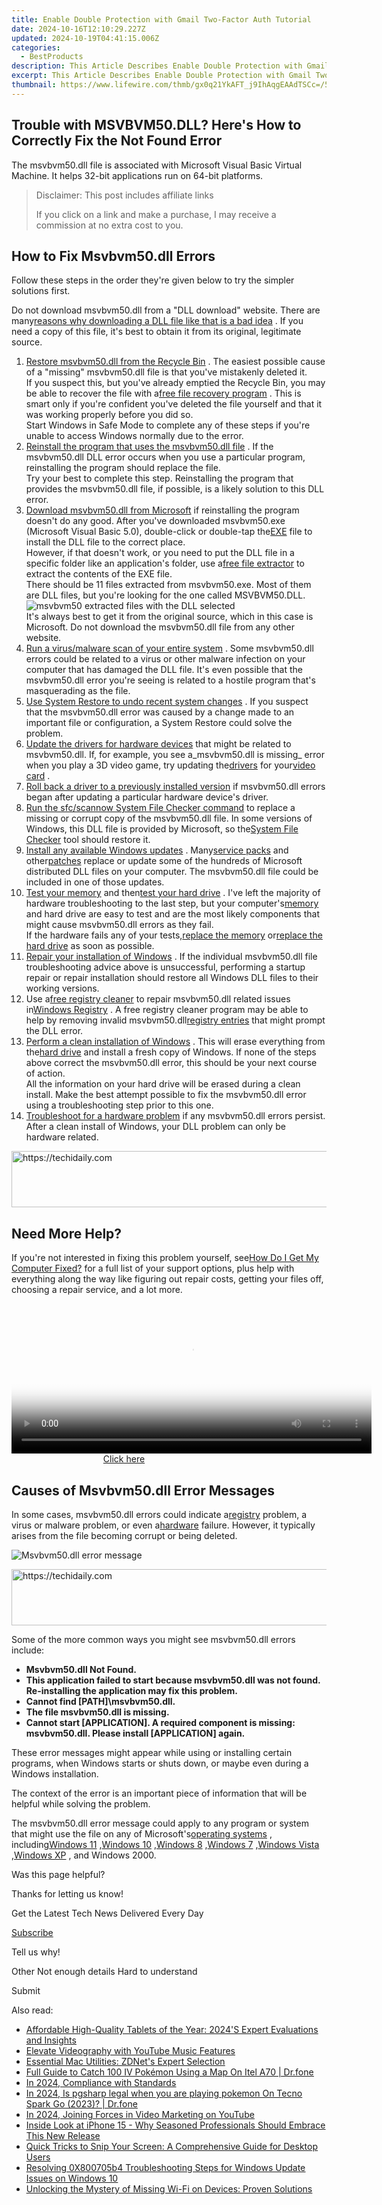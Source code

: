 ```yaml
---
title: Enable Double Protection with Gmail Two-Factor Auth Tutorial
date: 2024-10-16T12:10:29.227Z
updated: 2024-10-19T04:41:15.006Z
categories:
  - BestProducts
description: This Article Describes Enable Double Protection with Gmail Two-Factor Auth Tutorial
excerpt: This Article Describes Enable Double Protection with Gmail Two-Factor Auth Tutorial
thumbnail: https://www.lifewire.com/thmb/gx0q21YkAFT_j9IhAqgEAAdTSCc=/540x405/filters:no_upscale():max_bytes(150000):strip_icc():format(webp)/how-to-turn-on-gmail-two-factor-authentication-4707927-11a255033c1a43c6a036a6ebe1db5465.jpg
---
```


## Trouble with MSVBVM50.DLL? Here's How to Correctly Fix the Not Found Error
 The msvbvm50.dll file is associated with Microsoft Visual Basic Virtual Machine. It helps 32-bit applications run on 64-bit platforms.  

>  Disclaimer: This post includes affiliate links
>
>  If you click on a link and make a purchase, I may receive a commission at no extra cost to you.
>

## How to Fix Msvbvm50.dll Errors

 Follow these steps in the order they're given below to try the simpler solutions first.

 Do not download msvbvm50.dll from a "DLL download" website. There are many[reasons why downloading a DLL file like that is a bad idea](https://www.lifewire.com/important-reasons-not-to-download-dll-files-2624455) . If you need a copy of this file, it's best to obtain it from its original, legitimate source.

1. [Restore msvbvm50.dll from the Recycle Bin](https://www.lifewire.com/how-to-restore-deleted-files-from-the-recycle-bin-2624515) . The easiest possible cause of a "missing" msvbvm50.dll file is that you've mistakenly deleted it.  
 If you suspect this, but you've already emptied the Recycle Bin, you may be able to recover the file with a[free file recovery program](https://www.lifewire.com/free-data-recovery-software-tools-2622893) . This is smart only if you're confident you've deleted the file yourself and that it was working properly before you did so.  
 Start Windows in Safe Mode to complete any of these steps if you're unable to access Windows normally due to the error.
2. [Reinstall the program that uses the msvbvm50.dll file](https://www.lifewire.com/what-is-the-proper-way-to-reinstall-a-software-program-2624478) . If the msvbvm50.dll DLL error occurs when you use a particular program, reinstalling the program should replace the file.  
 Try your best to complete this step. Reinstalling the program that provides the msvbvm50.dll file, if possible, is a likely solution to this DLL error.
3. [Download msvbvm50.dll from Microsoft](https://answers.microsoft.com/en-us/windows/forum/all/msvbvm50dll-was-not-found/ca0cdcd8-27d8-4498-924e-70e258bdff28) if reinstalling the program doesn't do any good. After you've downloaded msvbvm50.exe (Microsoft Visual Basic 5.0), double-click or double-tap the[EXE](https://www.lifewire.com/exe-file-2622732) file to install the DLL file to the correct place.  
 However, if that doesn't work, or you need to put the DLL file in a specific folder like an application's folder, use a[free file extractor](https://www.lifewire.com/free-unzip-programs-1356643) to extract the contents of the EXE file.  
 There should be 11 files extracted from msvbvm50.exe. Most of them are DLL files, but you're looking for the one called MSVBVM50.DLL.  
![msvbvm50 extracted files with the DLL selected](https://www.lifewire.com/thmb/P9u78l4cNAf7FrD-WGPkZl6tdyg=/1500x0/filters:no_upscale():max_bytes(150000):strip_icc():format(webp)/msvbvm50-dll-file-c80ea260b2174d1dacc0564a6a2c3c46.png)  
 It's always best to get it from the original source, which in this case is Microsoft. Do not download the msvbvm50.dll file from any other website.
4. [Run a virus/malware scan of your entire system](https://www.lifewire.com/properly-scan-your-computer-for-viruses-and-other-malware-2624526) . Some msvbvm50.dll errors could be related to a virus or other malware infection on your computer that has damaged the DLL file. It's even possible that the msvbvm50.dll error you're seeing is related to a hostile program that's masquerading as the file.
5. [Use System Restore to undo recent system changes](https://www.lifewire.com/how-to-use-system-restore-in-windows-2626131) . If you suspect that the msvbvm50.dll error was caused by a change made to an important file or configuration, a System Restore could solve the problem.
6. [Update the drivers for hardware devices](https://www.lifewire.com/how-to-update-drivers-in-windows-2619214) that might be related to msvbvm50.dll. If, for example, you see a_msvbvm50.dll is missing_ error when you play a 3D video game, try updating the[drivers](https://www.lifewire.com/what-is-a-device-driver-2625796) for your[video card](https://www.lifewire.com/what-is-a-video-card-2618161) .
7. [Roll back a driver to a previously installed version](https://www.lifewire.com/how-to-roll-back-a-driver-in-windows-2619217) if msvbvm50.dll errors began after updating a particular hardware device's driver.
8. [Run the sfc/scannow System File Checker command](https://www.lifewire.com/how-to-use-sfc-scannow-to-repair-windows-system-files-2626161) to replace a missing or corrupt copy of the msvbvm50.dll file. In some versions of Windows, this DLL file is provided by Microsoft, so the[System File Checker](https://www.lifewire.com/sfc-command-system-file-checker-2626020) tool should restore it.
9. [Install any available Windows updates](https://www.lifewire.com/how-to-check-for-install-windows-updates-2624596) . Many[service packs](https://www.lifewire.com/what-is-a-service-pack-2626010) and other[patches](https://www.lifewire.com/what-is-a-patch-2625960) replace or update some of the hundreds of Microsoft distributed DLL files on your computer. The msvbvm50.dll file could be included in one of those updates.
10. [Test your memory](https://www.lifewire.com/free-memory-test-programs-2626178) and then[test your hard drive](https://www.lifewire.com/free-hard-drive-testing-programs-2626183) . I've left the majority of hardware troubleshooting to the last step, but your computer's[memory](https://www.lifewire.com/what-is-random-access-memory-ram-2618159) and hard drive are easy to test and are the most likely components that might cause msvbvm50.dll errors as they fail.  
 If the hardware fails any of your tests,[replace the memory](https://www.lifewire.com/how-to-replace-the-memory-ram-in-a-computer-2626201) or[replace the hard drive](https://www.lifewire.com/how-to-replace-a-hard-drive-2626200) as soon as possible.
11. [Repair your installation of Windows](https://www.lifewire.com/how-do-i-automatically-repair-windows-problems-2624907) . If the individual msvbvm50.dll file troubleshooting advice above is unsuccessful, performing a startup repair or repair installation should restore all Windows DLL files to their working versions.
12. Use a[free registry cleaner](https://www.lifewire.com/free-registry-cleaners-2626176) to repair msvbvm50.dll related issues in[Windows Registry](https://www.lifewire.com/windows-registry-2625992) . A free registry cleaner program may be able to help by removing invalid msvbvm50.dll[registry entries](https://www.lifewire.com/what-is-a-registry-key-2625999) that might prompt the DLL error.
13. [Perform a clean installation of Windows](https://www.lifewire.com/how-to-clean-install-windows-2624904) . This will erase everything from the[hard drive](https://www.lifewire.com/what-is-a-hard-disk-drive-2618152) and install a fresh copy of Windows. If none of the steps above correct the msvbvm50.dll error, this should be your next course of action.  
 All the information on your hard drive will be erased during a clean install. Make the best attempt possible to fix the msvbvm50.dll error using a troubleshooting step prior to this one.
14. [Troubleshoot for a hardware problem](https://www.lifewire.com/fix-a-dll-issue-caused-by-a-hardware-problem-2624493) if any msvbvm50.dll errors persist. After a clean install of Windows, your DLL problem can only be hardware related.

<!-- affiliate ads begin -->
<a href="https://ephamedtechinc.pxf.io/c/5597632/2130533/26400" target="_top" id="2130533">
  <img src="//a.impactradius-go.com/display-ad/26400-2130533" border="0" alt="https://techidaily.com" width="728" height="90"/>
</a>
<img height="0" width="0" src="https://ephamedtechinc.pxf.io/i/5597632/2130533/26400" style="position:absolute;visibility:hidden;" border="0" />
<!-- affiliate ads end -->

## Need More Help?

 If you're not interested in fixing this problem yourself, see[How Do I Get My Computer Fixed?](https://www.lifewire.com/how-do-i-get-my-computer-fixed-2625167) for a full list of your support options, plus help with everything along the way like figuring out repair costs, getting your files off, choosing a repair service, and a lot more.

<!-- affiliate ads begin -->
<span id="1983552">
					<video width="576" height="240" style="cursor:pointer"
           poster="//a.impactradius-go.com/display-clicktoplayimage/1983552.png"
           onclick="if(!this.playClicked){this.play();this.setAttribute('controls',true);this.playClicked=true;}">
	   <source src="//a.impactradius-go.com/display-ad/22993-1983552">
	   <img src="//a.impactradius-go.com/display-clicktoplayimage/1983552.png" style="border: none; height: 100%; width: 100%; object-fit: contain">
	</video>
	<div style="width:360px;text-align:center"><a href="javascript:window.open(decodeURIComponent('https%3A%2F%2Fhomestyler.sjv.io%2Fc%2F5597632%2F1983552%2F22993'), '_blank');void(0);">Click here</a></div>
</span>
<img height="0" width="0" src="https://imp.pxf.io/i/5597632/1983552/22993" style="position:absolute;visibility:hidden;" border="0" />
<!-- affiliate ads end -->

## Causes of Msvbvm50.dll Error Messages

 In some cases, msvbvm50.dll errors could indicate a[registry](https://www.lifewire.com/windows-registry-2625992) problem, a virus or malware problem, or even a[hardware](https://www.lifewire.com/computer-hardware-2625895) failure. However, it typically arises from the file becoming corrupt or being deleted.

![Msvbvm50.dll error message](https://www.lifewire.com/thmb/KSchJidG9gUdb49-phqa4VLjeqE=/1500x0/filters:no_upscale():max_bytes(150000):strip_icc():format(webp)/msvbvm50-dll-error-4ee742436dd145ceab40a4276be2d6fa.png)

<!-- affiliate ads begin -->
<a href="https://appsumo.8odi.net/c/5597632/2037338/7443" target="_top" id="2037338">
  <img src="//a.impactradius-go.com/display-ad/7443-2037338" border="0" alt="https://techidaily.com" width="728" height="90"/>
</a>
<img height="0" width="0" src="https://appsumo.8odi.net/i/5597632/2037338/7443" style="position:absolute;visibility:hidden;" border="0" />
<!-- affiliate ads end -->

 Some of the more common ways you might see msvbvm50.dll errors include:

* **Msvbvm50.dll Not Found.**
* **This application failed to start because msvbvm50.dll was not found. Re-installing the application may fix this problem.**
* **Cannot find \[PATH\]\\msvbvm50.dll.**
* **The file msvbvm50.dll is missing.**
* **Cannot start \[APPLICATION\]. A required component is missing: msvbvm50.dll. Please install \[APPLICATION\] again.**

 These error messages might appear while using or installing certain programs, when Windows starts or shuts down, or maybe even during a Windows installation.

 The context of the error is an important piece of information that will be helpful while solving the problem.

 The msvbvm50.dll error message could apply to any program or system that might use the file on any of Microsoft's[operating systems](https://www.lifewire.com/operating-systems-2625912) , including[Windows 11](https://www.lifewire.com/windows-11-5188930) ,[Windows 10](https://www.lifewire.com/windows-10-2626217) ,[Windows 8](https://www.lifewire.com/windows-8-2626235) ,[Windows 7](https://www.lifewire.com/windows-7-2626265) ,[Windows Vista](https://www.lifewire.com/windows-vista-2626311) ,[Windows XP](https://www.lifewire.com/windows-xp-2626354) , and Windows 2000.

Was this page helpful?

Thanks for letting us know!

 Get the Latest Tech News Delivered Every Day

[Subscribe](https://www.lifewire.com/#)

Tell us why!

 Other  Not enough details  Hard to understand

 Submit

<ins class="adsbygoogle"
     style="display:block"
     data-ad-format="autorelaxed"
     data-ad-client="ca-pub-7571918770474297"
     data-ad-slot="1223367746"></ins>

<ins class="adsbygoogle"
     style="display:block"
     data-ad-client="ca-pub-7571918770474297"
     data-ad-slot="8358498916"
     data-ad-format="auto"
     data-full-width-responsive="true"></ins>

<span class="atpl-alsoreadstyle">Also read:</span>
<div><ul>
<li><a href="https://tech-renaissance.techidaily.com/affordable-high-quality-tablets-of-the-year-2024s-expert-evaluations-and-insights/"><u>Affordable High-Quality Tablets of the Year: 2024'S Expert Evaluations and Insights</u></a></li>
<li><a href="https://fox-info.techidaily.com/elevate-videography-with-youtube-music-features/"><u>Elevate Videography with YouTube Music Features</u></a></li>
<li><a href="https://tech-renaissance.techidaily.com/essential-mac-utilities-zdnets-expert-selection/"><u>Essential Mac Utilities: ZDNet's Expert Selection</u></a></li>
<li><a href="https://android-pokemon-go.techidaily.com/full-guide-to-catch-100-iv-pokemon-using-a-map-on-itel-a70-drfone-by-drfone-virtual-android/"><u>Full Guide to Catch 100 IV Pokémon Using a Map On Itel A70 | Dr.fone</u></a></li>
<li><a href="https://vimeo-videos.techidaily.com/in-2024-compliance-with-standards/"><u>In 2024, Compliance with Standards</u></a></li>
<li><a href="https://phone-solutions.techidaily.com/in-2024-is-pgsharp-legal-when-you-are-playing-pokemon-on-tecno-spark-go-2023-drfone-by-drfone-virtual-android/"><u>In 2024, Is pgsharp legal when you are playing pokemon On Tecno Spark Go (2023)? | Dr.fone</u></a></li>
<li><a href="https://extra-support.techidaily.com/in-2024-joining-forces-in-video-marketing-on-youtube/"><u>In 2024, Joining Forces in Video Marketing on YouTube</u></a></li>
<li><a href="https://tech-renaissance.techidaily.com/inside-look-at-iphone-15-why-seasoned-professionals-should-embrace-this-new-release/"><u>Inside Look at iPhone 15 - Why Seasoned Professionals Should Embrace This New Release</u></a></li>
<li><a href="https://tech-recovery.techidaily.com/quick-tricks-to-snip-your-screen-a-comprehensive-guide-for-desktop-users/"><u>Quick Tricks to Snip Your Screen: A Comprehensive Guide for Desktop Users</u></a></li>
<li><a href="https://win-howtos.techidaily.com/resolving-0x800705b4-troubleshooting-steps-for-windows-update-issues-on-windows-10/"><u>Resolving 0X800705b4 Troubleshooting Steps for Windows Update Issues on Windows 10</u></a></li>
<li><a href="https://tech-renaissance.techidaily.com/unlocking-the-mystery-of-missing-wi-fi-on-devices-proven-solutions/"><u>Unlocking the Mystery of Missing Wi-Fi on Devices: Proven Solutions</u></a></li>
</ul></div>

